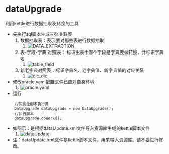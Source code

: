 # dataUpgrade
利用kettle进行数据抽取及转换的工具
* 先执行sql脚本生成三张关联表
    1. 数据抽取表：表示要对那些表进行数据抽取
       1. ![DATA_EXTRACTION](http://wx3.sinaimg.cn/mw690/0060lm7Tly1g0qpfeqhj7j30eg06c0sr.jpg "数据抽取表")    
    2. 表-字段-字典 对照表： 标识出表中哪个字段是字典要做转换，并标识字典名
        1. ![table_field](http://wx4.sinaimg.cn/mw690/0060lm7Tly1g0qpfu024aj30f808sgls.jpg "表-字段-字典 对照表")
    3. 新老字典对照表：标识字典名、老字典值、新字典值的对应关系
        1. ![dic_dic](http://wx2.sinaimg.cn/mw690/0060lm7Tly1g0qpga94ehj30es08s3yo.jpg "新老字典对照表")
* 修改oracle.yaml配置文件已应对自身环境
     1. ![oracle.yaml](http://wx2.sinaimg.cn/mw690/0060lm7Tly1g0qqmjwm24j30ka0mm42b.jpg "工具配置文件")
* 运行
```
    //实例化脚本执行类
    DataUpgrade dataUpgrade = new DataUpgrade();
    //执行脚本
    dataUpgrade.doWork();
   ```
* 如图示：是根据dataUpdate.xml文件导入资源库生成的kettle脚本文件
    1. ![dataUpdate](http://wx4.sinaimg.cn/mw690/0060lm7Tly1g0qpz5uqezj30og0gswgp.jpg "kettle脚本文件")
* 注：dataUpdate.xml文件是kettle脚本文件，用来导入资源库。请不要进行修改。